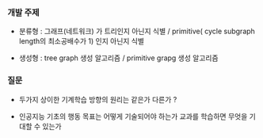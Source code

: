 ### 개발 주제

* 분류형 : 그래프(네트워크) 가 트리인지 아닌지 식별 / primitive( cycle subgraph length의 최소공배수가 1) 인지 아닌지 식별

* 생성형 : tree graph 생성 알고리즘 / primitive grapg 생성 알고리즘

### 질문

* 두가지 상이한 기계학습 방향의 원리는 같은가 다른가 ?

* 인공지능 기초의 행동 목표는 어떻게 기술되어야 하는가 교과를 학습하면 무엇을 기대할 수 있는가
